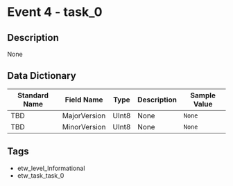# Event 4 - task_0

## Description
None

## Data Dictionary
|Standard Name|Field Name|Type|Description|Sample Value|
|---|---|---|---|---|
|TBD|MajorVersion|UInt8|None|`None`|
|TBD|MinorVersion|UInt8|None|`None`|

## Tags
* etw_level_Informational
* etw_task_task_0